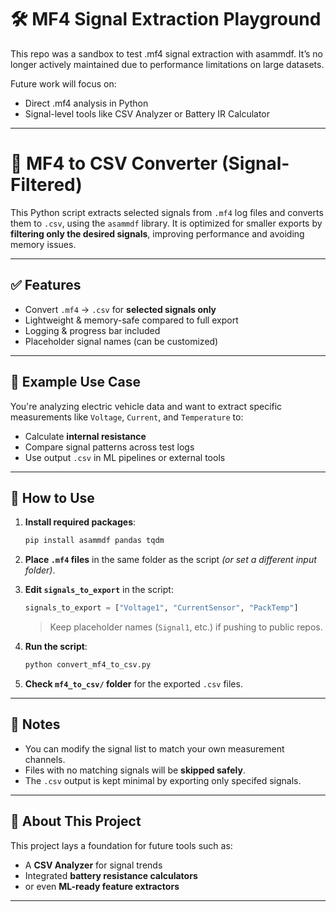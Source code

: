 # 🛠️ MF4 Signal Extraction Playground

This repo was a sandbox to test .mf4 signal extraction with asammdf. 
It’s no longer actively maintained due to performance limitations on large datasets. 

Future work will focus on:
- Direct .mf4 analysis in Python
- Signal-level tools like CSV Analyzer or Battery IR Calculator

---

# 📁 MF4 to CSV Converter (Signal-Filtered)

This Python script extracts selected signals from `.mf4` log files and converts them to `.csv`, using the `asammdf` library. 
It is optimized for smaller exports by **filtering only the desired signals**, improving performance and avoiding memory issues.

---

## ✅ Features
- Convert `.mf4` → `.csv` for **selected signals only**
- Lightweight & memory-safe compared to full export
- Logging & progress bar included
- Placeholder signal names (can be customized)

---

## 🔧 Example Use Case
You're analyzing electric vehicle data and want to extract specific measurements like `Voltage`, `Current`, and `Temperature` to:
- Calculate **internal resistance**
- Compare signal patterns across test logs
- Use output `.csv` in ML pipelines or external tools

---

## 🚀 How to Use

1. **Install required packages**:
   ```bash
   pip install asammdf pandas tqdm
   ```

2. **Place `.mf4` files** in the same folder as the script *(or set a different input folder)*.

3. **Edit `signals_to_export`** in the script:
   ```python
   signals_to_export = ["Voltage1", "CurrentSensor", "PackTemp"]
   ```
   > Keep placeholder names (`Signal1`, etc.) if pushing to public repos.

4. **Run the script**:
   ```bash
   python convert_mf4_to_csv.py
   ```

5. **Check `mf4_to_csv/` folder** for the exported `.csv` files.

---

## 🧠 Notes
- You can modify the signal list to match your own measurement channels.
- Files with no matching signals will be **skipped safely**.
- The `.csv` output is kept minimal by exporting only specifed signals.

---

## 🧭 About This Project
This project lays a foundation for future tools such as:

- A **CSV Analyzer** for signal trends
- Integrated **battery resistance calculators**
- or even **ML-ready feature extractors**

---
